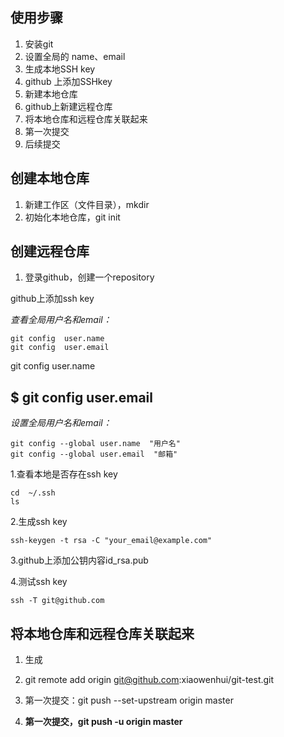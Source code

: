 使用步骤
---

1. 安装git
2. 设置全局的 name、email
3. 生成本地SSH key
4. github 上添加SSHkey
5. 新建本地仓库
6. github上新建远程仓库
7. 将本地仓库和远程仓库关联起来
8. 第一次提交
9. 后续提交

创建本地仓库
--
1. 新建工作区（文件目录），mkdir
2. 初始化本地仓库，git init


创建远程仓库
--
1. 登录github，创建一个repository


github上添加ssh key



*查看全局用户名和email：*
 
```
git config  user.name 
git config  user.email  
```

git config user.name

$ git config user.email
--

*设置全局用户名和email：*
 
```
git config --global user.name  "用户名"
git config --global user.email  "邮箱"
```


1.查看本地是否存在ssh key
 
  ```
  cd  ~/.ssh
  ls
  ```
2.生成ssh key

  ```
  ssh-keygen -t rsa -C "your_email@example.com"
 ```
3.github上添加公钥内容id_rsa.pub

4.测试ssh key


```
ssh -T git@github.com
```



将本地仓库和远程仓库关联起来
--
1. 生成
2. git remote add origin git@github.com:xiaowenhui/git-test.git
3. 第一次提交：git push --set-upstream origin master
   
3. **第一次提交，git push -u  origin  master**















